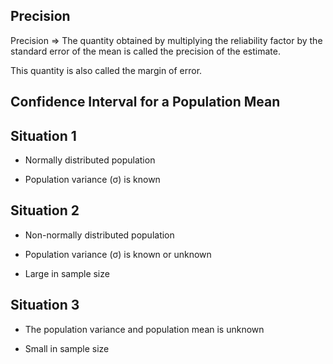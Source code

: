 ## Precision
Precision ⇒ The quantity obtained by multiplying the reliability factor by the standard error of the mean is called the precision of the estimate. 

This quantity is also called the margin of error. 

## Confidence Interval for a Population Mean

## Situation 1

- Normally distributed population 

- Population variance (σ) is known

## Situation 2

- Non-normally distributed population

- Population variance (σ) is known or unknown
 
- Large in sample size

## Situation 3

- The population variance and population mean is unknown 

- Small in sample size
